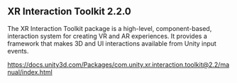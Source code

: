 ## XR Interaction Toolkit 2.2.0

The XR Interaction Toolkit package is a high-level, component-based, interaction system for creating VR and AR experiences. It provides a framework that makes 3D and UI interactions available from Unity input events. 




https://docs.unity3d.com/Packages/com.unity.xr.interaction.toolkit@2.2/manual/index.html

